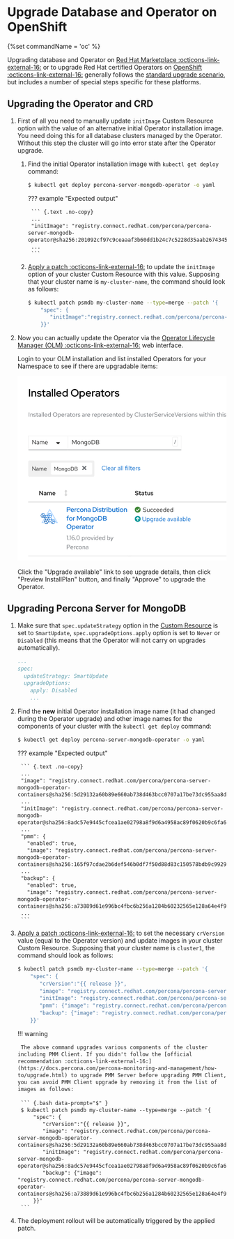 # Upgrade Database and Operator on OpenShift

{%set commandName = 'oc' %}

Upgrading database and Operator on [Red Hat Marketplace :octicons-link-external-16:](https://marketplace.redhat.com) or to upgrade Red Hat certified Operators on [OpenShift :octicons-link-external-16:](https://www.redhat.com/en/technologies/cloud-computing/openshift) generally follows the [standard upgrade scenario](update.md), but includes a number of special steps specific for these platforms.

## Upgrading the Operator and CRD

1. First of all you need to manually update `initImage` Custom Resource option with the value of an alternative initial Operator installation image. You need doing this for all database clusters managed by the Operator. Without this step the cluster will go into error state after the Operator upgrade.

    1. Find the initial Operator installation image with `kubectl get deploy` command:

        ``` {.bash data-prompt="$" }
        $ kubectl get deploy percona-server-mongodb-operator -o yaml
        ```
    
        ??? example "Expected output"

            ``` {.text .no-copy}
            ...
            "initImage": "registry.connect.redhat.com/percona/percona-server-mongodb-operator@sha256:201092cf97c9ceaaaf3b60dd1b24c7c5228d35aab2674345893f4cd4d9bb0e2e",
            ...
            ```

    2. [Apply a patch :octicons-link-external-16:](https://kubernetes.io/docs/tasks/run-application/update-api-object-kubectl-patch/) to update the `initImage` option of your cluster Custom Resource with this value. Supposing that your cluster name is `my-cluster-name`, the command should look as follows:

        ``` {.bash data-prompt="$" }
        $ kubectl patch psmdb my-cluster-name --type=merge --patch '{
            "spec": {
               "initImage":"registry.connect.redhat.com/percona/percona-server-mongodb-operator@sha256:201092cf97c9ceaaaf3b60dd1b24c7c5228d35aab2674345893f4cd4d9bb0e2e"
            }}'
        ```

2. Now you can actually update the Operator via the [Operator Lifecycle Manager (OLM) :octicons-link-external-16:](https://docs.redhat.com/en/documentation/openshift_container_platform/4.2/html/operators/understanding-the-operator-lifecycle-manager-olm#olm-overview_olm-understanding-olm) web interface.

    Login to your OLM installation and list installed Operators for your Namespace to see if there are upgradable items:

    ![image](assets/images/olm4.svg)

    Click the "Upgrade available" link to see upgrade details, then click "Preview InstallPlan" button, and finally "Approve" to upgrade the Operator.

## Upgrading Percona Server for MongoDB

1. Make sure that `spec.updateStrategy` option in the [Custom Resource](operator.md)
    is set to `SmartUpdate`, `spec.upgradeOptions.apply` option is set to `Never`
    or `Disabled` (this means that the Operator will not carry on upgrades
    automatically).
    
    ```yaml
    ...
    spec:
      updateStrategy: SmartUpdate
      upgradeOptions:
        apply: Disabled
        ...
    ```

2. Find the **new** initial Operator installation image name (it had changed during the Operator upgrade) and other image names for the components of your cluster with the `kubectl get deploy` command:

    ``` {.bash data-prompt="$" }
    $ kubectl get deploy percona-server-mongodb-operator -o yaml
    ```

    ??? example "Expected output"

        ``` {.text .no-copy}
        ...
        "image": "registry.connect.redhat.com/percona/percona-server-mongodb-operator-containers@sha256:5d29132a60b89e660ab738d463bcc0707a17be73dc955aa8da9e50bed4d9ad3e",
        ...
        "initImage": "registry.connect.redhat.com/percona/percona-server-mongodb-operator@sha256:8adc57e9445cfcea1ae02798a8f9d6a4958ac89f0620b9c6fa6cf969545dd23f",
        ...
        "pmm": {
          "enabled": true,
          "image": "registry.connect.redhat.com/percona/percona-server-mongodb-operator-containers@sha256:165f97cdae2b6def546b0df7f50d88d83c150578bdb9c992953ed866615016f1",
        ...
        "backup": {
          "enabled": true,
          "image": "registry.connect.redhat.com/percona/percona-server-mongodb-operator-containers@sha256:a73889d61e996bc4fbc6b256a1284b60232565e128a64e4f94b2c424966772eb",
        ...
        ```

3. [Apply a patch :octicons-link-external-16:](https://kubernetes.io/docs/tasks/run-application/update-api-object-kubectl-patch/) to set the necessary `crVersion` value (equal to the Operator version) and update images in your cluster Custom Resource. Supposing that your cluster name is `cluster1`, the command should look as follows:


    ``` {.bash data-prompt="$" }
    $ kubectl patch psmdb my-cluster-name --type=merge --patch '{
        "spec": {
           "crVersion":"{{ release }}",
           "image": "registry.connect.redhat.com/percona/percona-server-mongodb-operator-containers@sha256:5d29132a60b89e660ab738d463bcc0707a17be73dc955aa8da9e50bed4d9ad3e",
           "initImage": "registry.connect.redhat.com/percona/percona-server-mongodb-operator@sha256:8adc57e9445cfcea1ae02798a8f9d6a4958ac89f0620b9c6fa6cf969545dd23f",
           "pmm": {"image": "registry.connect.redhat.com/percona/percona-server-mongodb-operator-containers@sha256:165f97cdae2b6def546b0df7f50d88d83c150578bdb9c992953ed866615016f1"},
           "backup": {"image": "registry.connect.redhat.com/percona/percona-server-mongodb-operator-containers@sha256:a73889d61e996bc4fbc6b256a1284b60232565e128a64e4f94b2c424966772eb"}
        }}'
    ```

    !!! warning

        The above command upgrades various components of the cluster including PMM Client. If you didn't follow the [official recommendation :octicons-link-external-16:](https://docs.percona.com/percona-monitoring-and-management/how-to/upgrade.html) to upgrade PMM Server before upgrading PMM Client, you can avoid PMM Client upgrade by removing it from the list of images as follows:

        ``` {.bash data-prompt="$" }
        $ kubectl patch psmdb my-cluster-name --type=merge --patch '{
            "spec": {
               "crVersion":"{{ release }}",
               "image": "registry.connect.redhat.com/percona/percona-server-mongodb-operator-containers@sha256:5d29132a60b89e660ab738d463bcc0707a17be73dc955aa8da9e50bed4d9ad3e",
               "initImage": "registry.connect.redhat.com/percona/percona-server-mongodb-operator@sha256:8adc57e9445cfcea1ae02798a8f9d6a4958ac89f0620b9c6fa6cf969545dd23f",
               "backup": {"image": "registry.connect.redhat.com/percona/percona-server-mongodb-operator-containers@sha256:a73889d61e996bc4fbc6b256a1284b60232565e128a64e4f94b2c424966772eb"}
            }}'
        ```

4. The deployment rollout will be automatically triggered by the applied patch.

